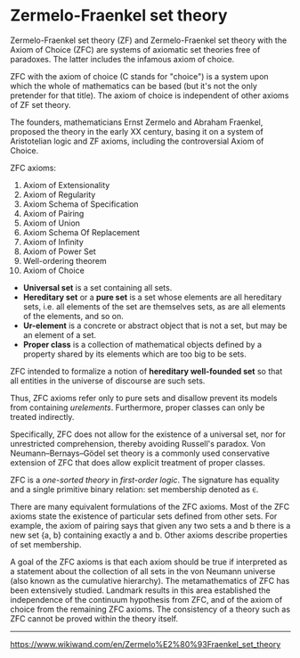 # Zermelo-Fraenkel set theory


Zermelo-Fraenkel set theory (ZF) and Zermelo-Fraenkel set theory with the Axiom of Choice (ZFC) are systems of axiomatic set theories free of paradoxes. The latter includes the infamous axiom of choice.

ZFC with the axiom of choice (C stands for "choice") is a system upon which the whole of mathematics can be based (but it's not the only pretender for that title). The axiom of choice is independent of other axioms of ZF set theory.

The founders, mathematicians Ernst Zermelo and Abraham Fraenkel, proposed the theory in the early XX century, basing it on a system of Aristotelian logic and ZF axioms, including the controversial Axiom of Choice.

ZFC axioms:
1. Axiom of Extensionality
2. Axiom of Regularity
3. Axiom Schema of Specification
4. Axiom of Pairing
5. Axiom of Union
6. Axiom Schema Of Replacement
7. Axiom of Infinity
8. Axiom of Power Set
9. Well-ordering theorem
10. Axiom of Choice


- **Universal set** is a set containing all sets.
- **Hereditary set** or a **pure set** is a set whose elements are all hereditary sets, i.e. all elements of the set are themselves sets, as are all elements of the elements, and so on.
- **Ur-element** is a concrete or abstract object that is not a set, but may be an element of a set.
- **Proper class** is a collection of mathematical objects defined by a property shared by its elements which are too big to be sets.


ZFC intended to formalize a notion of **hereditary well-founded set** so that all entities in the universe of discourse are such sets.

Thus, ZFC axioms refer only to pure sets and disallow prevent its models from containing *urelements*. Furthermore, proper classes can only be treated indirectly.


Specifically, ZFC does not allow for the existence of a universal set, nor for unrestricted comprehension, thereby avoiding Russell's paradox. Von Neumann–Bernays–Gödel set theory is a commonly used conservative extension of ZFC that does allow explicit treatment of proper classes.


ZFC is a _one-sorted theory_ in _first-order logic_. The signature has equality and a single primitive binary relation: set membership denoted as `∈`.

There are many equivalent formulations of the ZFC axioms. Most of the ZFC axioms state the existence of particular sets defined from other sets. For example, the axiom of pairing says that given any two sets a and b there is a new set {a, b} containing exactly a and b. Other axioms describe properties of set membership.

A goal of the ZFC axioms is that each axiom should be true if interpreted as a statement about the collection of all sets in the von Neumann universe (also known as the cumulative hierarchy). The metamathematics of ZFC has been extensively studied. Landmark results in this area established the independence of the continuum hypothesis from ZFC, and of the axiom of choice from the remaining ZFC axioms. The consistency of a theory such as ZFC cannot be proved within the theory itself.



---

https://www.wikiwand.com/en/Zermelo%E2%80%93Fraenkel_set_theory
